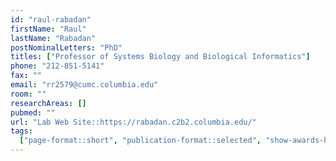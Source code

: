 ```yaml
---
id: "raul-rabadan"
firstName: "Raul"
lastName: "Rabadan"
postNominalLetters: "PhD"
titles: ["Professor of Systems Biology and Biological Informatics"]
phone: "212-851-5141"
fax: ""
email: "rr2579@cumc.columbia.edu"
room: ""
researchAreas: []
pubmed: ""
url: "Lab Web Site::https://rabadan.c2b2.columbia.edu/"
tags:
  ["page-format::short", "publication-format::selected", "show-awards-honors"]
---
```

